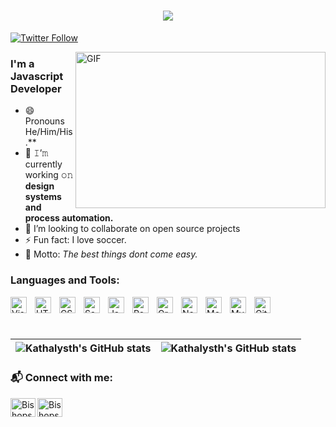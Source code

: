 <h1 align="center">
  <a href="#">
    <img src="https://readme-typing-svg.herokuapp.com/?lines=Hello+and+Welcome+👋...;&center=true&size=30">
  </a>
</h1>

[![Twitter Follow](https://img.shields.io/twitter/follow/bishopsirhchris?color=1DA1F2&logo=twitter&style=for-the-badge)](https://twitter.com/intent/follow?original_referer=https%3A%2F%2Fgithub.com%2Fkathalysth&screen_name=bishopsirhchris)

<!-- Cool Giphy Start here -->

<img align="right" height="250" width="400" alt="GIF" src="https://camo.githubusercontent.com/86a3b6db470f1a0429f7355c08d1edabf3d2c804/68747470733a2f2f6d69726f2e6d656469756d2e636f6d2f6d61782f313336302f312a495247486d69477361313673746564517649615a66772e676966"/>

<!-- End here -->

### I'm a Javascript Developer

- 😄 Pronouns He/Him/His.**
- 🔭 𝙸’𝚖 currently working 𝚘𝚗 **design systems and process automation.**
- 👯 I’m looking to collaborate on open source projects
- ⚡ Fun fact: I love soccer.
- 🌱 Motto: _The best things dont come easy._

### Languages and Tools:

<img align="left" alt="Visual Studio Code" width="26px" src="https://cdn.jsdelivr.net/gh/devicons/devicon/icons/vscode/vscode-original.svg" style="padding-right:10px;" />
<img align="left" alt="HTML5" width="26px" src="https://cdn.jsdelivr.net/gh/devicons/devicon/icons/html5/html5-original.svg" style="padding-right:10px;" />
<img align="left" alt="CSS3" width="26px" src="https://cdn.jsdelivr.net/gh/devicons/devicon/icons/css3/css3-original.svg" style="padding-right:10px;" />
<img align="left" alt="Sass" width="26px" src="https://cdn.jsdelivr.net/gh/devicons/devicon/icons/sass/sass-original.svg" style="padding-right:10px;" />
<img align="left" alt="JavaScript" width="26px" src="https://cdn.jsdelivr.net/gh/devicons/devicon/icons/javascript/javascript-original.svg" style="padding-right:10px;" />
<img align="left" alt="React" width="26px" src="https://cdn.jsdelivr.net/gh/devicons/devicon/icons/react/react-original.svg" style="padding-right:10px;" />
<img align="left" alt="GraphQL" width="26px" src="https://cdn.jsdelivr.net/gh/devicons/devicon/icons/graphql/graphql-plain.svg" style="padding-right:10px;" />
<img align="left" alt="Node.js" width="26px" src="https://cdn.jsdelivr.net/gh/devicons/devicon/icons/nodejs/nodejs-original.svg" style="padding-right:10px;" />
<img align="left" alt="MongoDB" width="26px" src="https://cdn.jsdelivr.net/gh/devicons/devicon/icons/mongodb/mongodb-original.svg" style="padding-right:10px;" />
<img align="left" alt="MySQL" width="26px" src="https://cdn.jsdelivr.net/gh/devicons/devicon/icons/mysql/mysql-original.svg" style="padding-right:10px;" />
<img align="left" alt="Git" width="26px" src="https://cdn.jsdelivr.net/gh/devicons/devicon/icons/git/git-original.svg" style="padding-right:10px;" />

<br />
<br />
<br />

<!--START_SECTION:waka-->
<!--END_SECTION:waka-->

| <img align="center" src="https://github-readme-stats.vercel.app/api?username=kathalysth&show_icons=true&include_all_commits=true&hide_border=true" alt="Kathalysth's GitHub stats" /> | <img align="center" src="https://github-readme-stats.vercel.app/api/top-langs/?username=kathalysth&langs_count=8&layout=compact&hide_border=true" alt="Kathalysth's GitHub stats" /> |
| ------------------------------------------------------------------------------------------------------------------------------------------------------------------------------------- | ------------------------------------------------------------------------------------------------------------------------------------------------------------------------------------ |

### 📬 Connect with me:

[<img align="left" src="https://raw.githubusercontent.com/rahuldkjain/github-profile-readme-generator/master/src/images/icons/Social/twitter.svg" alt="Bishopsirhchris | Twitter" height="30" width="40" />][twitter]
[<img align="left" src="https://raw.githubusercontent.com/rahuldkjain/github-profile-readme-generator/master/src/images/icons/Social/linked-in-alt.svg" alt="Bishopsirhchris | LinkedIn" height="30" width="40" />][linkedin]

<br />
<br />

[twitter]: https://twitter.com/BishopSirhChris
[instagram]: https://www.instagram.com/bishopsirhchris
[linkedin]: https://www.linkedin.com/in/ambassador-chris-ehigimetor-7a3233122

